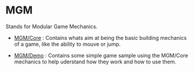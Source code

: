 # MGM
Stands for Modular Game Mechanics.

* [MGM/Core](./MGM/Assets/MGM/Core) : Contains whats aim at being the basic building mechanics of a game, like the ability to mouve or jump.

* [MGM/Demo](./MGM/Assets/MGM/Demo) : Contains some simple game sample using the MGM/Core mechanics to help uderstand how they work and how to use them.
